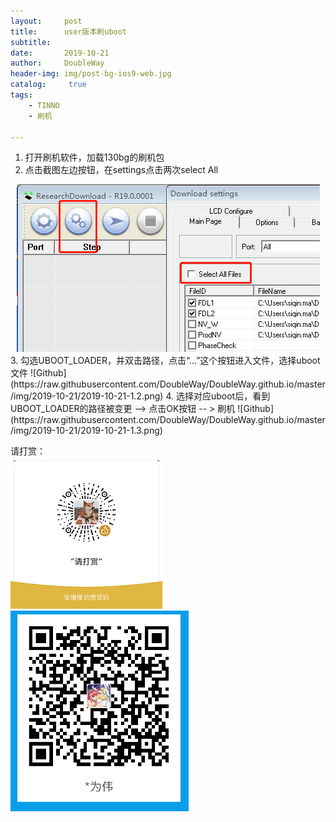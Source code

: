 ```yaml
---
layout:     post
title:      user版本刷uboot
subtitle:   
date:       2019-10-21
author:     DoubleWay
header-img: img/post-bg-ios9-web.jpg
catalog: 	 true
tags:
    - TINNO
    - 刷机
    
---
```


1. 打开刷机软件，加载130bg的刷机包
2. 点击截图左边按钮，在settings点击两次select All  
<div align="center">
	<img src="/img/2019-10-21/2019-10-21-1.1.png">  
</div>  
3. 勾选UBOOT_LOADER，并双击路径，点击“...”这个按钮进入文件，选择uboot文件
![Github](https://raw.githubusercontent.com/DoubleWay/DoubleWay.github.io/master/img/2019-10-21/2019-10-21-1.2.png)
4.  选择对应uboot后，看到UBOOT_LOADER的路径被变更 --> 点击OK按钮 -- > 刷机
![Github](https://raw.githubusercontent.com/DoubleWay/DoubleWay.github.io/master/img/2019-10-21/2019-10-21-1.3.png)  


请打赏：  
![GitHub](https://raw.githubusercontent.com/DoubleWay/DoubleWay.github.io/master/img/%E6%89%93%E8%B5%8F%E7%A0%81/wechat_money.png) 
![GitHub](https://raw.githubusercontent.com/DoubleWay/DoubleWay.github.io/master/img/%E6%89%93%E8%B5%8F%E7%A0%81/aliplay_money.png)


